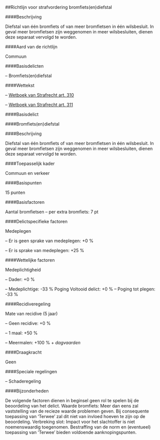 <meta http-equiv='Content-Type' content='text/html; charset=utf-8' />

##Richtlijn voor strafvordering bromfiets(en)diefstal

####Beschrijving

Diefstal van één bromfiets of van meer bromfietsen in één wilsbesluit. In geval meer bromfietsen zijn weggenomen in meer wilsbesluiten, dienen deze separaat vervolgd te worden.    

####Aard van de richtlijn

Commuun    

####Basisdelicten

– Bromfiets(en)diefstal    

####Wettekst

–  [Wetboek van Strafrecht art. 310](../../../../../../wet/wet/van/3/maart/1881/BWBR0001854/README.md)   

–  [Wetboek van Strafrecht art. 311](../../../../../../wet/wet/van/3/maart/1881/BWBR0001854/README.md)       

####Basisdelict

####Bromfiets(en)diefstal

####Beschrijving

Diefstal van één bromfiets of van meer bromfietsen in één wilsbesluit. In geval meer bromfietsen zijn weggenomen in meer wilsbesluiten, dienen deze separaat vervolgd te worden.    

####Toepasselijk kader

Commuun en verkeer    

####Basispunten

15 punten    

####Basisfactoren

Aantal bromfietsen – per extra bromfiets: 7 pt    

####Delictspecifieke factoren

Medeplegen 

– Er is geen sprake van medeplegen: +0 %  

– Er is sprake van medeplegen: +25 %      

####Wettelijke factoren

Medeplichtigheid 

– Dader: +0 %  

– Medeplichtige: -33 %   Poging Voltooid delict: +0 % – Poging tot plegen: -33 %     

####Recidiveregeling

Mate van recidive (5 jaar) 

– Geen recidive: +0 %  

– 1 maal: +50 %  

– Meermalen: +100 % + *dagvaarden*      

####Draagkracht

Geen    

####Speciale regelingen

– Schaderegeling    

####Bijzonderheden

De volgende factoren dienen in beginsel geen rol te spelen bij de beoordeling van het delict. Waarde bromfiets: Meer dan eens zal vaststelling van de recieze waarde problemen geven. Bij consequente toepassing van ‘Terwee’ zal dit niet van invloed hoeven te zijn op de beoordeling. Verbreking slot: Impact voor het slachtoffer is niet noemenswaardig toegenomen. Bestraffing van de norm en (eventueel) toepassing van ’Terwee’ bieden voldoende aanknopingspunten.       
